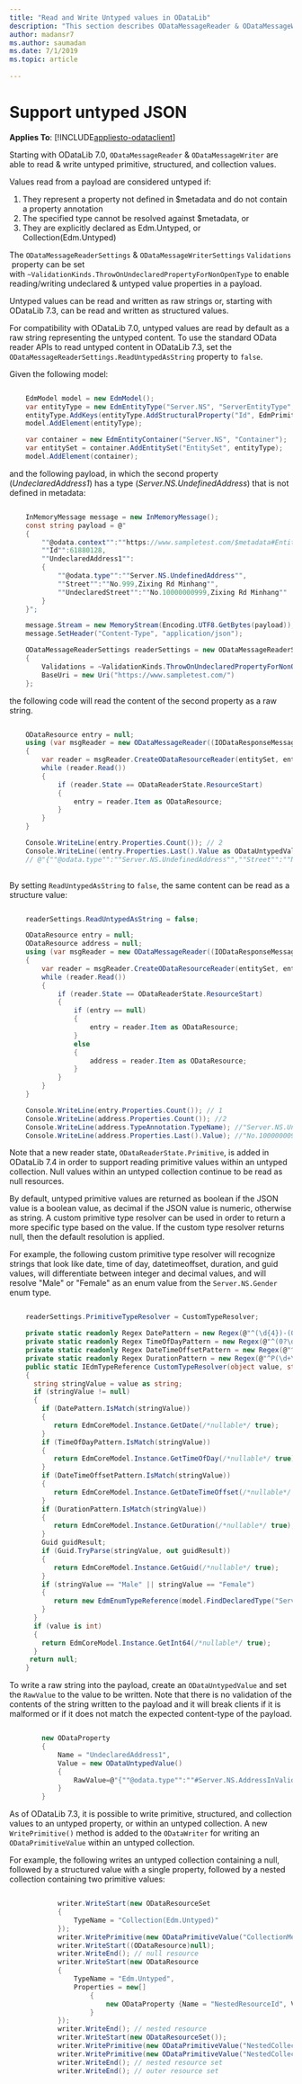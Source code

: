 ```yaml
---
title: "Read and Write Untyped values in ODataLib"
description: "This section describes ODataMessageReader & ODataMessageWriter's capability to read & write untyped primitive, structured, and collection values."
author: madansr7
ms.author: saumadan
ms.date: 7/1/2019
ms.topic: article
 
---
```

# Support untyped JSON
**Applies To**: [!INCLUDE[appliesto-odataclient](../../includes/appliesto-odatalib-v7.md)]

Starting with ODataLib 7.0, `ODataMessageReader` & `ODataMessageWriter` are able to read & write untyped primitive, structured, and collection values.  

Values read from a payload are considered untyped if:

1. They represent a property not defined in $metadata and do not contain a property annotation
2. The specified type cannot be resolved against $metadata, or
3. They are explicitly declared as Edm.Untyped, or Collection(Edm.Untyped)

The `ODataMessageReaderSettings` & `ODataMessageWriterSettings` `Validations` property can be set with `~ValidationKinds.ThrowOnUndeclaredPropertyForNonOpenType` to enable reading/writing undeclared & untyped value properties in a payload. 

Untyped values can be read and written as raw strings or, starting with ODataLib 7.3, can be read and written as structured values.

For compatibility with ODataLib 7.0, untyped values are read by default as a raw string representing the untyped content. To use the standard OData reader APIs to read untyped content in ODataLib 7.3, set the `ODataMessageReaderSettings.ReadUntypedAsString` property to `false`.

Given the following model:

```C#   

    EdmModel model = new EdmModel();
    var entityType = new EdmEntityType("Server.NS", "ServerEntityType", null, false, false, false);
    entityType.AddKeys(entityType.AddStructuralProperty("Id", EdmPrimitiveTypeKind.Int32));
    model.AddElement(entityType);

    var container = new EdmEntityContainer("Server.NS", "Container");
    var entitySet = container.AddEntitySet("EntitySet", entityType);
    model.AddElement(container);

```

and the following payload, in which the second property (*UndeclaredAddress1*) has a type (*Server.NS.UndefinedAddress*) that is not defined in metadata:

```C#   

    InMemoryMessage message = new InMemoryMessage();
    const string payload = @"
    {
        ""@odata.context"":""https://www.sampletest.com/$metadata#EntitySet/$entity"",
        ""Id"":61880128,
        ""UndeclaredAddress1"":
        {
            ""@odata.type"":""Server.NS.UndefinedAddress"",
            ""Street"":""No.999,Zixing Rd Minhang"",
            ""UndeclaredStreet"":""No.10000000999,Zixing Rd Minhang""
        }
    }";

    message.Stream = new MemoryStream(Encoding.UTF8.GetBytes(payload));
    message.SetHeader("Content-Type", "application/json");

    ODataMessageReaderSettings readerSettings = new ODataMessageReaderSettings
    {
        Validations = ~ValidationKinds.ThrowOnUndeclaredPropertyForNonOpenType,
        BaseUri = new Uri("https://www.sampletest.com/")
    };

```

the following code will read the content of the second property as a raw string.

```C#   

    ODataResource entry = null;
    using (var msgReader = new ODataMessageReader((IODataResponseMessage)message, readerSettings, model))
    {
        var reader = msgReader.CreateODataResourceReader(entitySet, entityType);
        while (reader.Read())
        {
            if (reader.State == ODataReaderState.ResourceStart)
			{
				entry = reader.Item as ODataResource;
            }
        }
    }

    Console.WriteLine(entry.Properties.Count()); // 2
    Console.WriteLine((entry.Properties.Last().Value as ODataUntypedValue).RawValue); 
    // @"{""@odata.type"":""Server.NS.UndefinedAddress"",""Street"":""No.999,Zixing Rd Minhang"",""UndeclaredStreet"":""No.10000000999,Zixing Rd Minhang""}"
    
```

By setting `ReadUntypedAsString` to `false`, the same content can be read as a structure value:

```C#   

    readerSettings.ReadUntypedAsString = false;

    ODataResource entry = null;
    ODataResource address = null;
    using (var msgReader = new ODataMessageReader((IODataResponseMessage)message, readerSettings, model))
    {
        var reader = msgReader.CreateODataResourceReader(entitySet, entityType);
        while (reader.Read())
        {
            if (reader.State == ODataReaderState.ResourceStart)
			{
	            if (entry == null)
                {
					entry = reader.Item as ODataResource;
                }
                else
                {
					address = reader.Item as ODataResource;
                }
			}
        }
    }

    Console.WriteLine(entry.Properties.Count()); // 1
    Console.WriteLine(address.Properties.Count()); //2 
    Console.WriteLine(address.TypeAnnotation.TypeName); //"Server.NS.UndefinedAddress" 
    Console.WriteLine(address.Properties.Last().Value); //"No.10000000999,Zixing Rd Minhang" 

```

Note that a new reader state, `ODataReaderState.Primitive`, is added in ODataLib 7.4 in order to support reading primitive values within an untyped collection. Null values within an untyped collection continue to be read as null resources.  

By default, untyped primitive values are returned as boolean if the JSON value is a boolean value, as decimal if the JSON value is numeric, otherwise as string.  A custom primitive type resolver can be used in order to return a more specific type based on the value. If the custom type resolver returns null, then the default resolution is applied. 

For example, the following custom primitive type resolver will recognize strings that look like date, time of day, datetimeoffset, duration, and guid values, will differentiate between integer and decimal values, and will resolve "Male" or "Female" as an enum value from the `Server.NS.Gender` enum type. 

```C#

	readerSettings.PrimitiveTypeResolver = CustomTypeResolver;

    private static readonly Regex DatePattern = new Regex(@"^(\d{4})-(0?[1-9]|1[012])-(0?[1-9]|[12]\d|3[0|1])$", RegexOptions.Singleline | RegexOptions.Compiled);
    private static readonly Regex TimeOfDayPattern = new Regex(@"^(0?\d|1\d|2[0-3]):(0?\d|[1-5]\d)(:(0?\d|[1-5]\d)(\.\d{1,7})?)?$", RegexOptions.Singleline | RegexOptions.Compiled);
    private static readonly Regex DateTimeOffsetPattern = new Regex(@"^(\d{2,4})-(\d{1,2})-(\d{1,2})(T|(\s+))(\d{1,2}):(\d{1,2})", RegexOptions.Singleline | RegexOptions.Compiled);
    private static readonly Regex DurationPattern = new Regex(@"^P(\d+Y)?(\d+M)?(\d+W)?(\d+D)?(T(\d+H)?(\d+M)?(\d+(\.\d{1,12})?S)?)?$", RegexOptions.Singleline | RegexOptions.Compiled);
    public static IEdmTypeReference CustomTypeResolver(object value, string typeName)
    {
      string stringValue = value as string;
      if (stringValue != null)
      {
        if (DatePattern.IsMatch(stringValue))
        {
           return EdmCoreModel.Instance.GetDate(/*nullable*/ true);
        }
        if (TimeOfDayPattern.IsMatch(stringValue))
        {
           return EdmCoreModel.Instance.GetTimeOfDay(/*nullable*/ true);
        }
        if (DateTimeOffsetPattern.IsMatch(stringValue))
        {
           return EdmCoreModel.Instance.GetDateTimeOffset(/*nullable*/ true);
        }
        if (DurationPattern.IsMatch(stringValue))
        {
           return EdmCoreModel.Instance.GetDuration(/*nullable*/ true);
        }
        Guid guidResult;
        if (Guid.TryParse(stringValue, out guidResult))
        {
           return EdmCoreModel.Instance.GetGuid(/*nullable*/ true);
        }
        if (stringValue == "Male" || stringValue == "Female")
        {
           return new EdmEnumTypeReference(model.FindDeclaredType("Server.NS.Gender") as IEdmEnumType, /*nullable*/ true);
        }
      }
      if (value is int)
      {
        return EdmCoreModel.Instance.GetInt64(/*nullable*/ true);
      }
     return null;
    }

```

To write a raw string into the payload, create an `ODataUntypedValue` and set the `RawValue` to the value to be written. Note that there is no validation of the contents of the string written to the payload and it will break clients if it is malformed or if it does not match the expected content-type of the payload.

```C#

        new ODataProperty
        {
            Name = "UndeclaredAddress1",
            Value = new ODataUntypedValue()
            {
                RawValue=@"{""@odata.type"":""#Server.NS.AddressInValid"",'Street':""No.999,Zixing Rd Minhang"",""UndeclaredStreet"":'No.10000000999,Zixing Rd Minhang'}}"
            }
        }    

```

As of ODataLib 7.3, it is possible to write primitive, structured, and collection values to an untyped property, or within an untyped collection. A new `WritePrimitive()` method is added to the `ODataWriter` for writing an `ODataPrimitiveValue` within an untyped collection.

For example, the following writes an untyped collection containing a null, followed by a structured value with a single property, followed by a nested collection containing two primitive values:

```C#

            writer.WriteStart(new ODataResourceSet
            {
                TypeName = "Collection(Edm.Untyped)"
            });
            writer.WritePrimitive(new ODataPrimitiveValue("CollectionMember1"));
            writer.WriteStart((ODataResource)null);
            writer.WriteEnd(); // null resource
            writer.WriteStart(new ODataResource
            {
                TypeName = "Edm.Untyped",
                Properties = new[]
                    {
                        new ODataProperty {Name = "NestedResourceId", Value = new ODataPrimitiveValue(1)},
                    }
            });
            writer.WriteEnd(); // nested resource
            writer.WriteStart(new ODataResourceSet());
            writer.WritePrimitive(new ODataPrimitiveValue("NestedCollectionMember1"));
            writer.WritePrimitive(new ODataPrimitiveValue("NestedCollectionMember2"));
            writer.WriteEnd(); // nested resource set
            writer.WriteEnd(); // outer resource set

```
